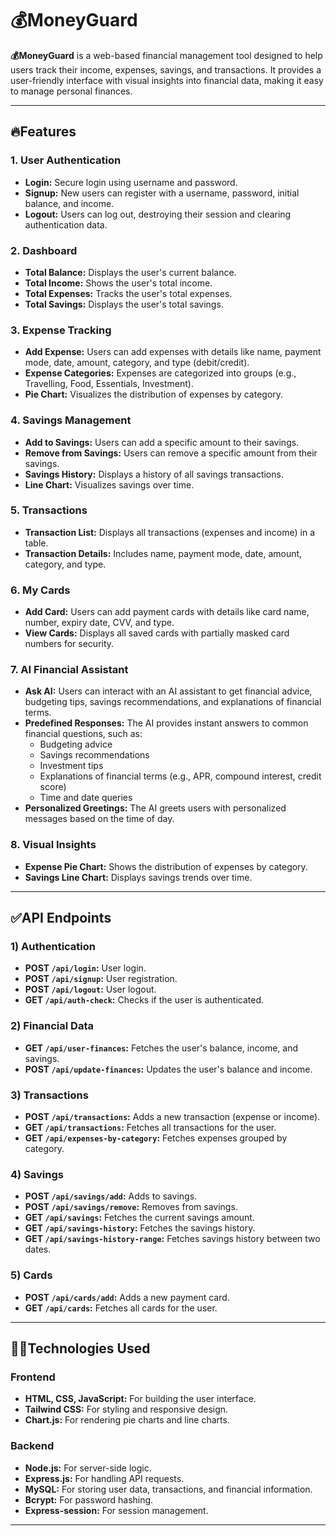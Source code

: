 # 💰MoneyGuard

**💰MoneyGuard** is a web-based financial management tool designed to help users track their income, expenses, savings, and transactions. It provides a user-friendly interface with visual insights into financial data, making it easy to manage personal finances.

---

## 🔥Features

### 1. **User Authentication**
- **Login:** Secure login using username and password.
- **Signup:** New users can register with a username, password, initial balance, and income.
- **Logout:** Users can log out, destroying their session and clearing authentication data.

### 2. **Dashboard**
- **Total Balance:** Displays the user's current balance.
- **Total Income:** Shows the user's total income.
- **Total Expenses:** Tracks the user's total expenses.
- **Total Savings:** Displays the user's total savings.

### 3. **Expense Tracking**
- **Add Expense:** Users can add expenses with details like name, payment mode, date, amount, category, and type (debit/credit).
- **Expense Categories:** Expenses are categorized into groups (e.g., Travelling, Food, Essentials, Investment).
- **Pie Chart:** Visualizes the distribution of expenses by category.

### 4. **Savings Management**
- **Add to Savings:** Users can add a specific amount to their savings.
- **Remove from Savings:** Users can remove a specific amount from their savings.
- **Savings History:** Displays a history of all savings transactions.
- **Line Chart:** Visualizes savings over time.

### 5. **Transactions**
- **Transaction List:** Displays all transactions (expenses and income) in a table.
- **Transaction Details:** Includes name, payment mode, date, amount, category, and type.

### 6. **My Cards**
- **Add Card:** Users can add payment cards with details like card name, number, expiry date, CVV, and type.
- **View Cards:** Displays all saved cards with partially masked card numbers for security.

### 7. **AI Financial Assistant**
- **Ask AI:** Users can interact with an AI assistant to get financial advice, budgeting tips, savings recommendations, and explanations of financial terms.
- **Predefined Responses:** The AI provides instant answers to common financial questions, such as:
  - Budgeting advice
  - Savings recommendations
  - Investment tips
  - Explanations of financial terms (e.g., APR, compound interest, credit score)
  - Time and date queries
- **Personalized Greetings:** The AI greets users with personalized messages based on the time of day.

### 8. **Visual Insights**
- **Expense Pie Chart:** Shows the distribution of expenses by category.
- **Savings Line Chart:** Displays savings trends over time.

---

## ✅API Endpoints

### 1) Authentication
- **POST `/api/login`:** User login.
- **POST `/api/signup`:** User registration.
- **POST `/api/logout`:** User logout.
- **GET `/api/auth-check`:** Checks if the user is authenticated.

### 2) Financial Data
- **GET `/api/user-finances`:** Fetches the user's balance, income, and savings.
- **POST `/api/update-finances`:** Updates the user's balance and income.

### 3) Transactions
- **POST `/api/transactions`:** Adds a new transaction (expense or income).
- **GET `/api/transactions`:** Fetches all transactions for the user.
- **GET `/api/expenses-by-category`:** Fetches expenses grouped by category.

### 4) Savings
- **POST `/api/savings/add`:** Adds to savings.
- **POST `/api/savings/remove`:** Removes from savings.
- **GET `/api/savings`:** Fetches the current savings amount.
- **GET `/api/savings-history`:** Fetches the savings history.
- **GET `/api/savings-history-range`:** Fetches savings history between two dates.

### 5) Cards
- **POST `/api/cards/add`:** Adds a new payment card.
- **GET `/api/cards`:** Fetches all cards for the user.

---

## 🧑‍💻Technologies Used

### Frontend
- **HTML, CSS, JavaScript:** For building the user interface.
- **Tailwind CSS:** For styling and responsive design.
- **Chart.js:** For rendering pie charts and line charts.

### Backend
- **Node.js:** For server-side logic.
- **Express.js:** For handling API requests.
- **MySQL:** For storing user data, transactions, and financial information.
- **Bcrypt:** For password hashing.
- **Express-session:** For session management.

---

